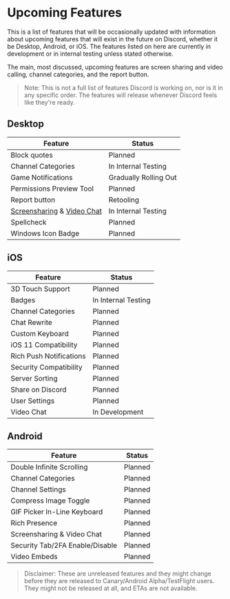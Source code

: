 <!-- TITLE: Upcoming Features -->
<!-- SUBTITLE: A quick summary of Upcoming Features -->

# Upcoming Features
This is a list of features that will be occasionally updated with information about upcoming features that will exist in the future on Discord, whether it be Desktop, Android, or iOS. The features listed on here are currently in development or in internal testing unless stated otherwise.

The main, most discussed, upcoming features are screen sharing and video calling, channel categories, and the report button.

> Note: This is not a full list of features Discord is working on, nor is it in any specific order. The features will release whenever Discord feels like they're ready.

## Desktop

| Feature |	Status |
|---------|---------|
| Block quotes | Planned |
| Channel Categories | In Internal Testing |
| Game Notifications | Gradually Rolling Out
| Permissions Preview Tool | Planned |
| Report button | Retooling	|
| [Screensharing](/screensharing) & [Video Chat](/video-chat) | In Internal Testing |
| Spellcheck | Planned |
| Windows Icon Badge | Planned |

## iOS
| Feature | Status	|
|---------|---------|
| 3D Touch Support | Planned |
| Badges | In Internal Testing |
| Channel Categories | Planned |
| Chat Rewrite | Planned |
| Custom Keyboard | Planned |
| iOS 11 Compatibility | Planned |
| Rich Push Notifications | Planned |
| Security Compatibility | Planned |
| Server Sorting | Planned |
| Share on Discord | Planned |
| User Settings | Planned |
| Video Chat | In Development |

## Android
| Feature | Status |
|---------|--------|
| Double Infinite Scrolling | Planned |
| Channel Categories | Planned |
| Channel Settings | Planned |
| Compress Image Toggle | Planned |
| GIF Picker In-Line Keyboard | Planned |
| Rich Presence | Planned |
| Screensharing & Video Chat | Planned |
| Security Tab/2FA Enable/Disable | Planned |
| Video Embeds | Planned |

> Disclaimer: These are unreleased features and they might change before they are released to Canary/Android Alpha/TestFlight users. They might not be released at all, and ETAs are not available.
